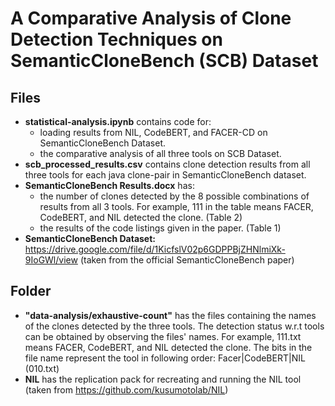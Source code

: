 # A Comparative Analysis of Clone Detection Techniques on SemanticCloneBench (SCB) Dataset

## Files
* **statistical-analysis.ipynb** contains code for: 
  * loading results from NIL, CodeBERT, and FACER-CD on SemanticCloneBench Dataset.
  * the comparative analysis of all three tools on SCB Dataset.
* **scb_processed_results.csv** contains clone detection results from all three tools for each java clone-pair in SemanticCloneBench dataset.
* **SemanticCloneBench Results.docx** has: 
  * the number of clones detected by the 8 possible combinations of results from all 3 tools. For example, 111 in the table means FACER, CodeBERT, and NIL detected the clone. (Table 2)
  * the results of the code listings given in the paper. (Table 1)
* **SemanticCloneBench Dataset:** https://drive.google.com/file/d/1KicfslV02p6GDPPBjZHNlmiXk-9IoGWl/view (taken from the official SemanticCloneBench paper)

## Folder
* **"data-analysis/exhaustive-count"** has the files containing the names of the clones detected by the three tools. The detection status w.r.t tools can be obtained by observing the files' names. For example, 111.txt means FACER, CodeBERT, and NIL detected the clone. The bits in the file name represent the tool in following order: Facer|CodeBERT|NIL (010.txt)
* **NIL** has the replication pack for recreating and running the NIL tool (taken from https://github.com/kusumotolab/NIL)
